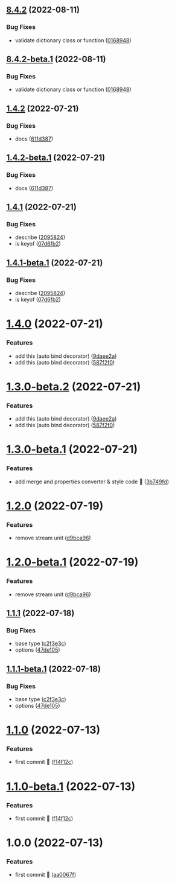 ## [8.4.2](https://github.com/vodyani/utils/compare/v8.4.1...v8.4.2) (2022-08-11)


### Bug Fixes

* validate dictionary class or function ([0168948](https://github.com/vodyani/utils/commit/0168948ee1b03aa53e42d60f4593e323d2fb421e))

## [8.4.2-beta.1](https://github.com/vodyani/utils/compare/v8.4.1...v8.4.2-beta.1) (2022-08-11)


### Bug Fixes

* validate dictionary class or function ([0168948](https://github.com/vodyani/utils/commit/0168948ee1b03aa53e42d60f4593e323d2fb421e))

## [1.4.2](https://github.com/vodyani/utils/compare/v1.4.1...v1.4.2) (2022-07-21)


### Bug Fixes

* docs ([611d387](https://github.com/vodyani/utils/commit/611d3871f3b85af4361f871aae48730feed39846))

## [1.4.2-beta.1](https://github.com/vodyani/utils/compare/v1.4.1...v1.4.2-beta.1) (2022-07-21)


### Bug Fixes

* docs ([611d387](https://github.com/vodyani/utils/commit/611d3871f3b85af4361f871aae48730feed39846))

## [1.4.1](https://github.com/vodyani/utils/compare/v1.4.0...v1.4.1) (2022-07-21)


### Bug Fixes

* describe ([2095824](https://github.com/vodyani/utils/commit/20958244c0c0c203fbe542464b72edef447c518f))
* is keyof ([07d6fb2](https://github.com/vodyani/utils/commit/07d6fb2cdc3dca96ed63cd3dd77e1c1b32cfc1e4))

## [1.4.1-beta.1](https://github.com/vodyani/utils/compare/v1.4.0...v1.4.1-beta.1) (2022-07-21)


### Bug Fixes

* describe ([2095824](https://github.com/vodyani/utils/commit/20958244c0c0c203fbe542464b72edef447c518f))
* is keyof ([07d6fb2](https://github.com/vodyani/utils/commit/07d6fb2cdc3dca96ed63cd3dd77e1c1b32cfc1e4))

# [1.4.0](https://github.com/vodyani/utils/compare/v1.3.0...v1.4.0) (2022-07-21)


### Features

* add this (auto bind decorator) ([9daee2a](https://github.com/vodyani/utils/commit/9daee2a7885e2fbd019c51c1d4bf0aa775973248))
* add this (auto bind decorator) ([587f2f0](https://github.com/vodyani/utils/commit/587f2f0b2159270640b81884f6a39acdc576d84e))

# [1.3.0-beta.2](https://github.com/vodyani/utils/compare/v1.3.0-beta.1...v1.3.0-beta.2) (2022-07-21)


### Features

* add this (auto bind decorator) ([9daee2a](https://github.com/vodyani/utils/commit/9daee2a7885e2fbd019c51c1d4bf0aa775973248))
* add this (auto bind decorator) ([587f2f0](https://github.com/vodyani/utils/commit/587f2f0b2159270640b81884f6a39acdc576d84e))

# [1.3.0-beta.1](https://github.com/vodyani/utils/compare/v1.2.0...v1.3.0-beta.1) (2022-07-21)


### Features

* add merge and properties converter & style code 🌈 ([3b749fd](https://github.com/vodyani/utils/commit/3b749fd526f7fbf53f93ddd63e185aaa74644d7c))

# [1.2.0](https://github.com/vodyani/utils/compare/v1.1.1...v1.2.0) (2022-07-19)


### Features

* remove stream unit ([d9bca96](https://github.com/vodyani/utils/commit/d9bca96d45192e45ba2d48d770e62ca5e320c9aa))

# [1.2.0-beta.1](https://github.com/vodyani/utils/compare/v1.1.1...v1.2.0-beta.1) (2022-07-19)


### Features

* remove stream unit ([d9bca96](https://github.com/vodyani/utils/commit/d9bca96d45192e45ba2d48d770e62ca5e320c9aa))

## [1.1.1](https://github.com/vodyani/utils/compare/v1.1.0...v1.1.1) (2022-07-18)


### Bug Fixes

* base type ([c2f3e3c](https://github.com/vodyani/utils/commit/c2f3e3ca2178f9bc32c522f556641e4b2d46eb30))
* options ([47de105](https://github.com/vodyani/utils/commit/47de10508f5bb1ff2402717ae2ba6fc35570dc86))

## [1.1.1-beta.1](https://github.com/vodyani/utils/compare/v1.1.0...v1.1.1-beta.1) (2022-07-18)


### Bug Fixes

* base type ([c2f3e3c](https://github.com/vodyani/utils/commit/c2f3e3ca2178f9bc32c522f556641e4b2d46eb30))
* options ([47de105](https://github.com/vodyani/utils/commit/47de10508f5bb1ff2402717ae2ba6fc35570dc86))

# [1.1.0](https://github.com/vodyani/utils/compare/v1.0.0...v1.1.0) (2022-07-13)


### Features

* first commit 🌈 ([f14f12c](https://github.com/vodyani/utils/commit/f14f12cd996e8619f3f153e8d454773081d04e56))

# [1.1.0-beta.1](https://github.com/vodyani/utils/compare/v1.0.0...v1.1.0-beta.1) (2022-07-13)


### Features

* first commit 🌈 ([f14f12c](https://github.com/vodyani/utils/commit/f14f12cd996e8619f3f153e8d454773081d04e56))

# 1.0.0 (2022-07-13)


### Features

* first commit 🌈 ([aa0067f](https://github.com/vodyani/utils/commit/aa0067f67297869b159c4486a0fbe8d5b214be4e))

